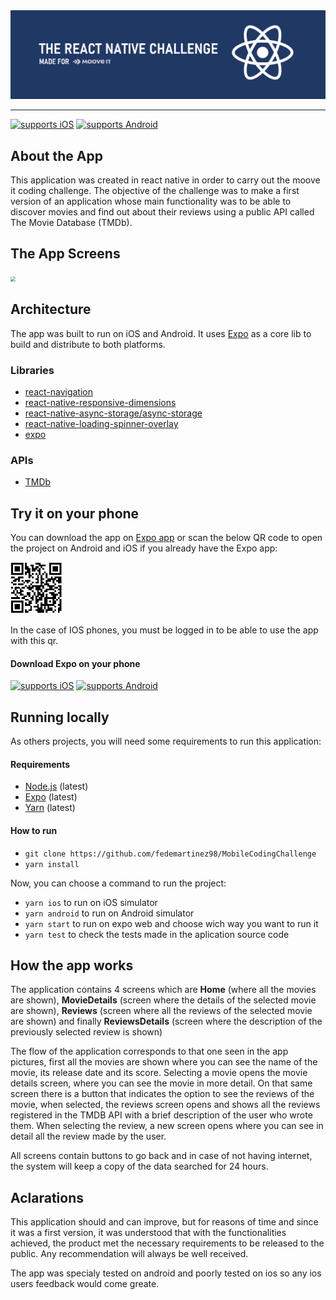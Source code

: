 <img src=".\app\assets\ReactNativeChallenge_Title.png" style="zoom: 67%;" />


---

[![supports iOS](https://img.shields.io/badge/iOS-4630EB.svg?style=flat-square&logo=APPLE&labelColor=999999&logoColor=fff)](https://expo.io/@fedemartinez98/the-movies-app)
[![supports Android](https://img.shields.io/badge/Android-4630EB.svg?style=flat-square&logo=ANDROID&labelColor=A4C639&logoColor=fff)](https://expo.io/@fedemartinez98/the-movies-app)

## About the App

This application was created in react native in order to carry out the moove it coding challenge. The objective of the challenge was to make a first version of an application whose main functionality was to be able to discover movies and find out about their reviews using a public API called The Movie Database (TMDb).


## The App Screens

<img src=".\app\assets\AppScreens.png" style="zoom: 50%;" />



## Architecture

The app was built to run on iOS and Android. It uses [Expo](https://expo.io/) as a core lib to build and distribute to both platforms.

### Libraries

- [react-navigation](https://github.com/react-navigation/react-navigation)
- [react-native-responsive-dimensions](https://github.com/react-native-toolkit/react-native-responsive-dimensions#readme)
- [react-native-async-storage/async-storage](https://github.com/react-native-async-storage/async-storage)
- [react-native-loading-spinner-overlay](https://github.com/joinspontaneous/react-native-loading-spinner-overlay)
- [expo](https://github.com/expo/expo)

### APIs

- [TMDb](https://developers.themoviedb.org/3/getting-started/introduction)

## Try it on your phone

You can download the app on [Expo app](https://expo.io/@fedemartinez98/the-movies-app) or scan the below QR code to open the project on Android and iOS if you already have the Expo app:

<img src=".\app\assets\qr.PNG" style="zoom: 50%;" />

In the case of IOS phones, you must be logged in to be able to use the app with this qr.

#### Download Expo on your phone
[![supports iOS](https://img.shields.io/badge/iOS-4630EB.svg?style=flat-square&logo=APPLE&labelColor=999999&logoColor=fff)](https://itunes.com/apps/exponent)
[![supports Android](https://img.shields.io/badge/Android-4630EB.svg?style=flat-square&logo=ANDROID&labelColor=A4C639&logoColor=fff)](https://play.google.com/store/apps/details?id=host.exp.exponent)

## Running locally

As others projects, you will need some requirements to run this application:

#### Requirements

- [Node.js](https://nodejs.org/) (latest)
- [Expo](https://expo.io/) (latest)
- [Yarn](https://yarnpkg.com/) (latest)

#### How to run

- `git clone https://github.com/fedemartinez98/MobileCodingChallenge`
- `yarn install`

Now, you can choose a command to run the project:

- `yarn ios` to run on iOS simulator
- `yarn android` to run on Android simulator
- `yarn start` to run on expo web and choose wich way you want to run it
- `yarn test` to check the tests made in the aplication source code



## How the app works

The application contains 4 screens which are **Home** (where all the movies are shown), **MovieDetails** (screen where the details of the selected movie are shown), **Reviews** (screen where all the reviews of the selected movie are shown) and finally **ReviewsDetails** (screen where the description of the previously selected review is shown)

The flow of the application corresponds to that one seen in the app pictures, first all the movies are shown where you can see the name of the movie, its release date and its score. Selecting a movie opens the movie details screen, where you can see the movie in more detail. On that same screen there is a button that indicates the option to see the reviews of the movie, when selected, the reviews screen opens and shows all the reviews registered in the TMDB API with a brief description of the user who wrote them. When selecting the review, a new screen opens where you can see in detail all the review made by the user.

All screens contain buttons to go back and in case of not having internet, the system will keep a copy of the data searched for 24 hours. 

## Aclarations

This application should and can improve, but for reasons of time and since it was a first version, it was understood that with the functionalities achieved, the product met the necessary requirements to be released to the public. Any recommendation will always be well received.

The app was specialy tested  on android and poorly tested on ios so any ios users feedback would come greate.
